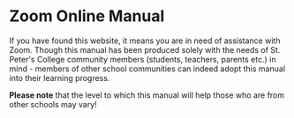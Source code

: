 # Zoom Online Manual

If you have found this website, it means you are in need of assistance with Zoom. Though this manual has been produced solely with the needs of St. Peter's College community members (students, teachers, parents etc.) in mind - members of other school communities can indeed adopt this manual into their learning progress.

**Please note** that the level to which this manual will help those who are from other schools may vary!